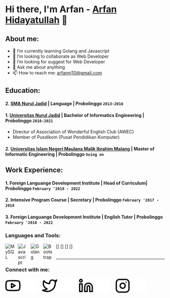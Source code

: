 # Hi there, I'm Arfan - [Arfan Hidayatullah](https://www.youtube.com/channel/UCVDPCCSYTCeStsYe4NIkhFA) 👋
## About me:
- 🌱 I’m currently learning Golang and Javascript
- 👯 I’m looking to collaborate as Web Developer
- 🤔 I’m looking for suggest for Web Developer
- 💬 Ask me about anything
- 📫 How to reach me: arfannj10@gmail.com

## Education:
 #### 2. [SMA Nurul Jadid](https://www.smanj.sch.id/) | Language | Probolinggo `2013-2016`
#### 1. [Universitas Nurul Jadid](https://www.unuja.ac.id/) | Bachelor of Informatics Engineering | Probolinggo `2016-2021`
   - Directur of Association of Wonderful English Club (AWEC)
   - Member of Pusdikom (Pusat Pendidikan Komputer)
 #### 2. [Universitas Islam Negeri Maulana Malik Ibrahim Malang](https://uin-malang.ac.id/) | Master of Informatic Engineering | Probolinggo `Going on`

## Work Experience:
#### 1. Foreign Languange Development Institute | Head of Curriculum| Probolinggo `February '2018 - 2022`
#### 2. Intensive Program Course | Secretary | Probolinggo `February '2017 - 2018`
#### 3. Foreign Languange Development Institute | English Tutor | Probolinggo `February '2018 - 2022`


### Languages and Tools:

[<img align="left" alt="MySQL" width="30px" src="https://cdn.jsdelivr.net/gh/devicons/devicon/icons/mysql/mysql-original.svg" style="padding-right:10px;" />]
[<img align="left" alt="Javascript" width="30px" src="https://encrypted-tbn0.gstatic.com/images?q=tbn:ANd9GcSIy-kwbzT4OphMEeb2z4kx63jULskLiaUrRV9e5yRj-w-J5bR_12DGxJ08ooPAHwFAZRc&usqp=CAU" style="padding-right:10px;" />]
[<img align="left" alt="Golang" width="30px" src="https://encrypted-tbn0.gstatic.com/images?q=tbn:ANd9GcS1jFMqH35GCmTiZ5qYXy5qduEBHFN27TusSEff4tNNOGCqi4OuD_uSHQpbGBq57EbtK6k&usqp=CAU" style="padding-right:10px;" />]
[<img align="left" alt="Bootstrap" width="30px" src="https://getbootstrap.com/docs/5.2/assets/brand/bootstrap-logo-shadow.png" style="padding-right:10px;" />]
<br />
<br />

---
### Connect with me:

[![website](./img/youtube-light.svg)](https://www.youtube.com/channel/UCVDPCCSYTCeStsYe4NIkhFA#gh-light-mode-only)
[![website](./img/youtube-dark.svg)](https://www.youtube.com/channel/UCVDPCCSYTCeStsYe4NIkhFA#gh-dark-mode-only)
&nbsp;&nbsp;
[![website](./img/twitter-light.svg)](https://twitter.com/mpang05#gh-light-mode-only)
[![website](./img/twitter-dark.svg)](https://twitter.com/mpang05#gh-dark-mode-only)
&nbsp;&nbsp;
[![website](./img/linkedin-light.svg)](https://www.linkedin.com/in/arfan-hidayatullah-940635251/#gh-light-mode-only)
[![website](./img/linkedin-dark.svg)](https://www.linkedin.com/in/arfan-hidayatullah-940635251/#gh-dark-mode-only)
&nbsp;&nbsp;
[![website](./img/instagram-light.svg)](https://instagram.com/arfannj10#gh-light-mode-only)
[![website](./img/instagram-dark.svg)](https://instagram.com/arfannj10#gh-dark-mode-only)


[webdev]: https://github.com/vincentwidyan/vincentwidyan
